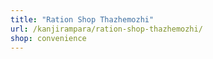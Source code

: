 ```yaml
---
title: "Ration Shop Thazhemozhi"
url: /kanjirampara/ration-shop-thazhemozhi/
shop: convenience
---
```

